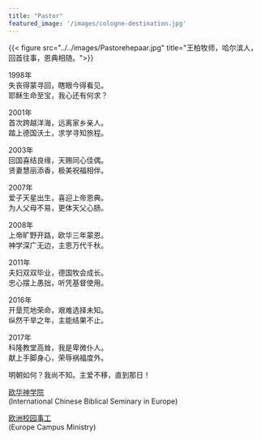 ```yaml
---
title: "Pastor"
featured_image: '/images/cologne-destination.jpg'
---
```


{{< figure src="../../images/Pastorehepaar.jpg" title="王柏牧师，哈尔滨人，回首往事，恩典相随。">}}

1998年  
失丧得蒙寻回，瞎眼今得看见。  
耶稣生命至宝，我心还有何求？ 
 
2001年   
首次跨越洋海，远离家乡亲人。  
踏上德国沃土，求学寻知旅程。
  
2003年   
回国喜结良缘，天赐同心佳偶。  
贤妻慧丽添香，极美祝福相伴。 
 
2007年          
爱子天星出生，喜迎上帝恩典。  
为人父母不易，更体天父心肠。
  
2008年        
上帝旷野开路，欧华三年蒙恩。  
神学深广无边，主恩万代千秋。
  
2011年        
夫妇双双毕业，德国牧会成长。  
忠心摆上愚拙，听凭基督使用。
  
2016年      
开垦荒地荣命，艰难选择未知。  
纵然干旱之年，主能结果不止。
  
2017年    
科隆教堂高耸，我是卑微仆人。  
献上手脚身心，荣辱祸福度外。
  
明朝如何？我尚不知。主爱不移，直到那日！

[欧华神学院](www.icbsie.org)   
(International Chinese Biblical Seminary in Europe)

[欧洲校园事工](www.ecministry.net)    
(Europe Campus Ministry)